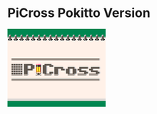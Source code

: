# PiCross Pokitto Version

<a name="top"></a><img src="/Assets/PiCross_TitleScreen.png" data-canonical-src="/Assets/PiCross_TitleScreen.png" />
